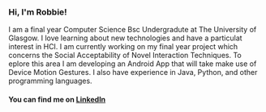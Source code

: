 ### Hi, I'm Robbie!

I am a final year Computer Science Bsc Undergradute at The University of Glasgow. I love learning about new technologies and have a particulat interest in HCI. I am currently working on my final year project which concerns the Social Acceptability of Novel Interaction Techniques. To eplore this area I am developing an Android App that will take make use of Device Motion Gestures. I also have experience in Java, Python, and other programming languages.

#### You can find me on [LinkedIn](https://www.linkedin.com/in/robert-thomson-757a43167/)

<!--
**Robbie-Thomson/Robbie-Thomson** is a ✨ _special_ ✨ repository because its `README.md` (this file) appears on your GitHub profile.

Here are some ideas to get you started:

- 🔭 I’m currently working on ...
- 🌱 I’m currently learning ...
- 👯 I’m looking to collaborate on ...
- 🤔 I’m looking for help with ...
- 💬 Ask me about ...
- 📫 How to reach me: ...
- 😄 Pronouns: ...
- ⚡ Fun fact: ...
-->
